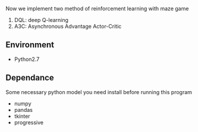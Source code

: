 Now we implement two method of reinforcement learning with maze game
1. DQL: deep Q-learning
2. A3C: Asynchronous Advantage Actor-Critic

## Environment
* Python2.7

## Dependance
Some necessary python model you need install before running this program
 * numpy
 * pandas
 * tkinter
 * progressive

